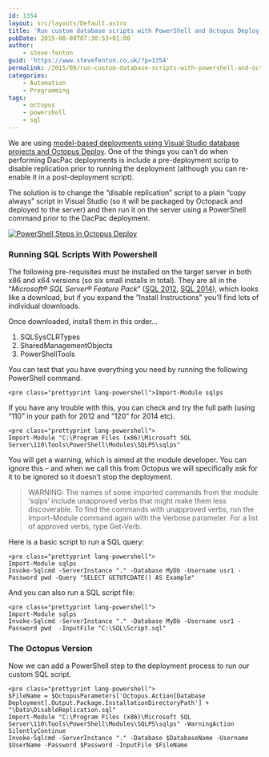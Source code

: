 ```yaml
---
id: 1354
layout: src/layouts/Default.astro
title: 'Run custom database scripts with PowerShell and Octopus Deploy'
pubDate: 2015-08-08T07:30:53+01:00
author:
    - steve-fenton
guid: 'https://www.stevefenton.co.uk/?p=1354'
permalink: /2015/08/run-custom-database-scripts-with-powershell-and-octopus-deploy/
categories:
    - Automation
    - Programming
tags:
    - octopus
    - powershell
    - sql
---
```


We are using [model-based deployments using Visual Studio database projects and Octopus Deploy](/2015/06/packaging-visual-studio-database-project-with-octopack/). One of the things you can’t do when performing DacPac deployments is include a pre-deployment scrip to disable replication prior to running the deployment (although you can re-enable it in a post-deployment script).

The solution is to change the “disable replication” script to a plain “copy always” script in Visual Studio (so it will be packaged by Octopack and deployed to the server) and then run it on the server using a PowerShell command prior to the DacPac deployment.

[![PowerShell Steps in Octopus Deploy](https://www.stevefenton.co.uk/wp-content/uploads/2015/08/powershell-steps.png)](https://www.stevefenton.co.uk/wp-content/uploads/2015/08/powershell-steps.png)

### Running SQL Scripts With Powershell

The following pre-requisites must be installed on the target server in both x86 and x64 versions (so six small installs in total). They are all in the “*Microsoft® SQL Server® Feature Pack*” ([SQL 2012](http://www.microsoft.com/en-us/download/details.aspx?id=29065), [SQL 2014](http://www.microsoft.com/en-us/download/details.aspx?id=42295)), which looks like a download, but if you expand the “Install Instructions” you’ll find lots of individual downloads.

Once downloaded, install them in this order…

1. SQLSysCLRTypes
2. SharedManagementObjects
3. PowerShellTools

You can test that you have everything you need by running the following PowerShell command.

```
<pre class="prettyprint lang-powershell">Import-Module sqlps
```

If you have any trouble with this, you can check and try the full path (using “110” in your path for 2012 and “120” for 2014 etc).

```
<pre class="prettyprint lang-powershell">
Import-Module "C:\Program Files (x86)\Microsoft SQL Server\110\Tools\PowerShell\Modules\SQLPS\sqlps"
```

You will get a warning, which is aimed at the module developer. You can ignore this – and when we call this from Octopus we will specifically ask for it to be ignored so it doesn’t stop the deployment.

> WARNING: The names of some imported commands from the module ‘sqlps’ include unapproved verbs that might make them less discoverable. To find the commands with unapproved verbs, run the Import-Module command again with the Verbose parameter. For a list of approved verbs, type Get-Verb.

Here is a basic script to run a SQL query:

```
<pre class="prettyprint lang-powershell">
Import-Module sqlps
Invoke-Sqlcmd -ServerInstance "." -Database MyDb -Username usr1 -Password pwd -Query "SELECT GETUTCDATE() AS Example"
```

And you can also run a SQL script file:

```
<pre class="prettyprint lang-powershell">
Import-Module sqlps
Invoke-Sqlcmd -ServerInstance "." -Database MyDb -Username usr1 -Password pwd  -InputFile "C:\SQL\Script.sql"
```

### The Octopus Version

Now we can add a PowerShell step to the deployment process to run our custom SQL script.

```
<pre class="prettyprint lang-powershell">
$FileName = $OctopusParameters['Octopus.Action[Database Deployment].Output.Package.InstallationDirectoryPath'] + "\Data\DisableReplication.sql"
Import-Module "C:\Program Files (x86)\Microsoft SQL Server\110\Tools\PowerShell\Modules\SQLPS\sqlps" -WarningAction SilentlyContinue
Invoke-Sqlcmd -ServerInstance "." -Database $DatabaseName -Username $UserName -Password $Password -InputFile $FileName
```